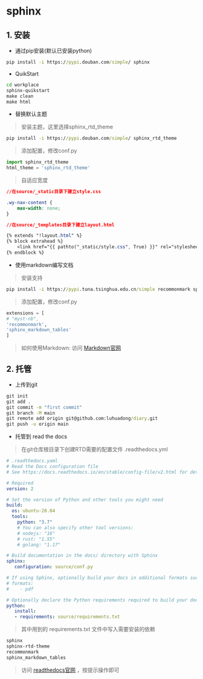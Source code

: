 # sphinx

## 1. 安装

- 通过pip安装(默认已安装python)

```cmd
pip install -i https://pypi.douban.com/simple/ sphinx
```

- QuikStart

```cmd
cd workplace 
sphinx-quikstart  
make clean
make html  
```

- 替换默认主题

>安装主题，这里选择sphinx_rtd_theme

```cmd
pip install -i https://pypi.douban.com/simple/ sphinx_rtd_theme
```

>添加配置，修改conf.py

```python
import sphinx_rtd_theme
html_theme = 'sphinx_rtd_theme'
```

>自适应宽度<br>

```css
//在source/_static目录下建立style.css

.wy-nav-content {
	max-width: none;
}
```

```css
//在source/_templates目录下建立layout.html

{% extends "!layout.html" %}
{% block extrahead %}
    <link href="{{ pathto("_static/style.css", True) }}" rel="stylesheet" type="text/css">
{% endblock %}
```

- 使用markdown编写文档

>安装支持

```cmd
pip install -i https://pypi.tuna.tsinghua.edu.cn/simple recommonmark sphinx_markdown_tables
```

>添加配置，修改conf.py

```python
extensions = [
# "myst-nb",
'recommonmark',
'sphinx_markdown_tables'
]
```

>如何使用Markdown: 访问 [Markdown官网](https://markdown.com.cn/)

## 2. 托管

- 上传到git

```cmd
git init
git add .
git commit -m "first commit"
git branch -M main
git remote add origin git@github.com:luhuadong/diary.git
git push -u origin main
```

- 托管到 read the docs

>在git仓库根目录下创建RTD需要的配置文件 .readthedocs.yml

```yaml
# .readthedocs.yaml
# Read the Docs configuration file
# See https://docs.readthedocs.io/en/stable/config-file/v2.html for details

# Required
version: 2

# Set the version of Python and other tools you might need
build:
  os: ubuntu-20.04
  tools:
    python: "3.7"
    # You can also specify other tool versions:
    # nodejs: "16"
    # rust: "1.55"
    # golang: "1.17"

# Build documentation in the docs/ directory with Sphinx
sphinx:
   configuration: source/conf.py

# If using Sphinx, optionally build your docs in additional formats such as PDF
# formats:
#    - pdf

# Optionally declare the Python requirements required to build your docs
python:
   install:
   - requirements: source/requirements.txt
```

>其中用到的 requirements.txt 文件中写入需要安装的依赖

```txt
sphinx
sphinx-rtd-theme
recommonmark
sphinx_markdown_tables
```

>访问 [readthedocs官网](https://readthedocs.org) ，按提示操作即可



